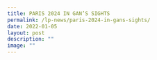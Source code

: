 ```yaml
---
title: PARIS 2024 IN GAN’S SIGHTS
permalink: /lp-news/paris-2024-in-gans-sights/
date: 2022-01-05
layout: post
description: ""
image: ""
---
```

